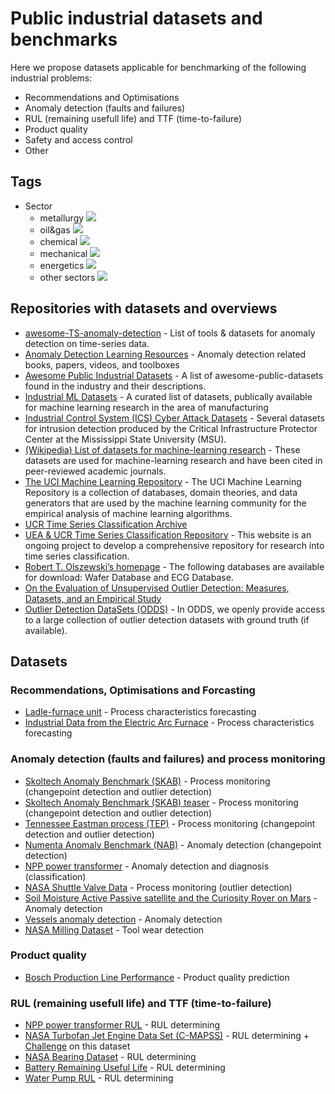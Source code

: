 # Public industrial datasets and benchmarks
Here we propose datasets applicable for benchmarking of the following industrial problems:
- Recommendations and Optimisations
- Anomaly detection (faults and failures)
- RUL (remaining usefull life) and TTF (time-to-failure)
- Product quality
- Safety and access control
- Other

## Tags
- Sector  
	- metallurgy ![](https://img.shields.io/badge/sector-metallurgy-lightgray.svg)
	- oil&gas ![](https://img.shields.io/badge/sector-oil&gas-blue.svg)
	- chemical ![](https://img.shields.io/badge/sector-chemical-red.svg)
	- mechanical ![](https://img.shields.io/badge/sector-mechanical-purple.svg)
	- energetics ![](https://img.shields.io/badge/sector-power-lightblue.svg)
	- other sectors ![](https://img.shields.io/badge/sector-others-black.svg)

## Repositories with datasets and overviews
- [awesome-TS-anomaly-detection](https://github.com/rob-med/awesome-TS-anomaly-detection) - List of tools & datasets for anomaly detection on time-series data.
- [Anomaly Detection Learning Resources](https://github.com/yzhao062/anomaly-detection-resources#13-benchmarks) - Anomaly detection related books, papers, videos, and toolboxes
- [Awesome Public Industrial Datasets](https://github.com/makinarocks/awesome-industrial-machine-datasets) - A list of awesome-public-datasets found in the industry and their descriptions.
- [Industrial ML Datasets](https://github.com/nicolasj92/industrial-ml-datasets) - A curated list of datasets, publically available for machine learning research in the area of manufacturing
- [Industrial Control System (ICS) Cyber Attack Datasets](https://sites.google.com/a/uah.edu/tommy-morris-uah/ics-data-sets) - Several datasets for intrusion detection produced by the Critical Infrastructure Protector Center at the Mississippi State University (MSU).
- [(Wikipedia) List of datasets for machine-learning research](https://en.wikipedia.org/wiki/List_of_datasets_for_machine-learning_research#Anomaly_data) - These datasets are used for machine-learning research and have been cited in peer-reviewed academic journals.
- [The UCI Machine Learning Repository](http://archive.ics.uci.edu/ml) - The UCI Machine Learning Repository is a collection of databases, domain theories, and data generators that are used by the machine learning community for the empirical analysis of machine learning algorithms.
- [UCR Time Series Classification Archive](https://www.cs.ucr.edu/~eamonn/time_series_data_2018/)
- [UEA & UCR Time Series Classification Repository](http://www.timeseriesclassification.com/index.php) - This website is an ongoing project to develop a comprehensive repository for research into time series classification.
- [Robert T. Olszewski’s homepage](https://www.cs.cmu.edu/~bobski/data/data.html) - The following databases are available for download: Wafer Database and ECG Database.
- [On the Evaluation of Unsupervised Outlier Detection: Measures, Datasets, and an Empirical Study](https://www.dbs.ifi.lmu.de/research/outlier-evaluation/)
- [Outlier Detection DataSets (ODDS)](http://odds.cs.stonybrook.edu/#table1) - In ODDS, we openly provide access to a large collection of outlier detection datasets with ground truth (if available).

## Datasets
### Recommendations, Optimisations and Forcasting

- [Ladle-furnace unit](https://www.kaggle.com/datasets/yuriykatser/industrial-data-from-the-ladlefurnace-unit) - Process characteristics forecasting
- [Industrial Data from the Electric Arc Furnace](https://www.kaggle.com/datasets/yuriykatser/industrial-data-from-the-arc-furnace) - Process characteristics forecasting

### Anomaly detection (faults and failures) and process monitoring

- [Skoltech Anomaly Benchmark (SKAB)](https://github.com/waico/SKAB) - Process monitoring (changepoint detection and outlier detection)
- [Skoltech Anomaly Benchmark (SKAB) teaser](https://www.kaggle.com/datasets/yuriykatser/skoltech-anomaly-benchmark-skab-teaser) - Process monitoring (changepoint detection and outlier detection)
- [Tennessee Eastman process (TEP)](https://github.com/YKatser/CPDE/tree/master/TEP_data) - Process monitoring (changepoint detection and outlier detection)
- [Numenta Anomaly Benchmark (NAB)](https://github.com/numenta/NAB) - Anomaly detection (changepoint detection)
- [NPP power transformer](https://www.kaggle.com/competitions/transformer/data) - Anomaly detection and diagnosis (classification)
- [NASA Shuttle Valve Data](https://cs.fit.edu/~pkc/nasa/data/) - Process monitoring (outlier detection)
- [Soil Moisture Active Passive satellite and the Curiosity Rover on Mars](https://github.com/khundman/telemanom) - Anomaly detection
- [Vessels anomaly detection](http://conferences.inf.ed.ac.uk/EuroDW2018/papers/eurodw18-Maia.pdf) - Anomaly detection
- [NASA Milling Dataset](https://www.kaggle.com/datasets/vinayak123tyagi/milling-data-set-prognostic-data) - Tool wear detection

### Product quality

- [Bosch Production Line Performance](https://www.kaggle.com/competitions/bosch-production-line-performance/overview) - Product quality prediction

### RUL (remaining usefull life) and TTF (time-to-failure)

- [NPP power transformer RUL](https://www.kaggle.com/competitions/transformer-time/data) - RUL determining
- [NASA Turbofan Jet Engine Data Set (C-MAPSS)](https://www.kaggle.com/datasets/behrad3d/nasa-cmaps) - RUL determining + [Challenge](https://github.com/makinarocks/awesome-industrial-machine-datasets/tree/master/data-explanation/PHM08%20Challenge%20on%20this%20dataset) on this dataset
- [NASA Bearing Dataset](https://www.kaggle.com/datasets/vinayak123tyagi/bearing-dataset) - RUL determining
- [Battery Remaining Useful Life](https://www.kaggle.com/datasets/ignaciovinuales/battery-remaining-useful-life-rul) - RUL determining
- [Water Pump RUL](https://www.kaggle.com/datasets/anseldsouza/water-pump-rul-predictive-maintenance) - RUL determining
